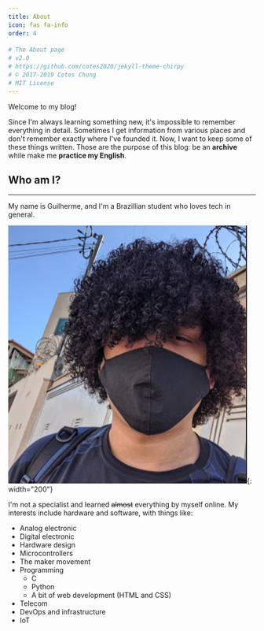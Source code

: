 ```yaml
---
title: About
icon: fas fa-info
order: 4

# The About page
# v2.0
# https://github.com/cotes2020/jekyll-theme-chirpy
# © 2017-2019 Cotes Chung
# MIT License
---
```


Welcome to my blog!

Since I'm always learning something new, it's impossible to remember everything in detail. Sometimes I get information from various places and don't remember exactly where I've founded it. Now, I want to keep some of these things written. Those are the purpose of this blog: be an **archive** while make me **practice my English**.

## Who am I? ##
---
My name is Guilherme, and I'm a Brazillian student who loves tech in general. 

![Image of me](/assets/img/sample/me.png){: width="200"}

I'm not a specialist and learned ~~almost~~ everything by myself online.
My interests include hardware and software, with things like:
* Analog electronic
* Digital electronic
* Hardware design
* Microcontrollers
* The maker movement
* Programming
    * C
    * Python
    * A bit of web development (HTML and CSS)
* Telecom
* DevOps and infrastructure
* IoT